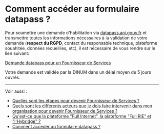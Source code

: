 # Comment accéder au formulaire datapass ?

Pour soumettre une demande d'habilitation via [datapass.api.gouv.fr](https://datapass.api.gouv.fr/) et transmettre toutes les informations nécessaires à la validation de votre demande (**respect du RGPD**, contact du responsable technique, plateforme souahitée, données recueillies, etc), il est nécessaire de vous rendre sur le lien suivant: 

[Demande datapass pour un Fournisseur de Services](https://datapass.api.gouv.fr/agent-connect-fs)

Votre demande est validée par la DINUM dans un délai moyen de 5 jours ouvrés.

---

Voir aussi : 
- [Quelles sont les étapes pour devenir Fournisseur de Services ?](../pilotage_fca/pilotage_fca_etapes.md)
- [Quels sont les différents acteurs que je dois faire intervenir dans mon organisation pour devenir Fournisseur de Services ?](../pilotage_fca/pilotage_fca_demarches_acteurs.md)
- [Qu'est-ce que la plateforme "Full Internet", la plateforme "Full RIE" et "l'Hybridge" ?](../pilotage_fca/plateformes.md)
- [Comment accéder au formulaire datapass ?](../pilotage_fca/datapass.md)
